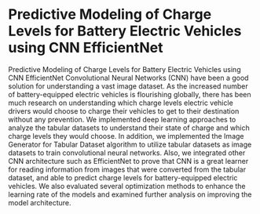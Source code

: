 # Predictive Modeling of Charge Levels for Battery Electric Vehicles using CNN EfficientNet
Predictive Modeling of Charge Levels for Battery Electric Vehicles using CNN EfficientNet
Convolutional Neural Networks (CNN) have been a good solution for understanding a vast image dataset. As the increased number of battery-equipped electric vehicles is flourishing globally, there has been much research on understanding which charge levels electric vehicle drivers would choose to charge their vehicles to get to their destination without any prevention. We implemented deep learning approaches to analyze the tabular datasets to understand their state of charge and which charge levels they would choose. In addition, we implemented the Image Generator for Tabular Dataset algorithm to utilize tabular datasets as image datasets to train convolutional neural networks. Also, we integrated other CNN architecture such as EfficientNet to prove that CNN is a great learner for reading information from images that were converted from the tabular dataset, and able to predict charge levels for battery-equipped electric vehicles. We also evaluated several optimization methods to enhance the learning rate of the models and examined further analysis on improving the model architecture.
